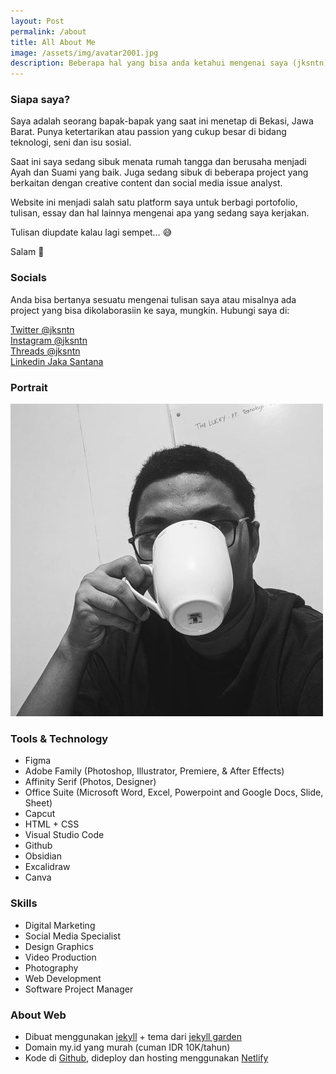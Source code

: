 ```yaml
---
layout: Post
permalink: /about
title: All About Me
image: /assets/img/avatar2001.jpg
description: Beberapa hal yang bisa anda ketahui mengenai saya (jksntn)
---
```


<div class="grid-33">
    <div class=".grid-1">
        <h3>Siapa saya?</h3>
        <p>Saya adalah seorang bapak-bapak yang saat ini menetap di Bekasi, Jawa Barat. Punya ketertarikan atau passion yang cukup besar di bidang teknologi, seni dan isu sosial.</p>
        <p>Saat ini saya sedang sibuk menata rumah tangga dan berusaha menjadi Ayah dan Suami yang baik. Juga sedang sibuk di beberapa project yang berkaitan dengan creative content dan social media issue analyst. </p>
        <p>Website ini menjadi salah satu platform saya untuk berbagi portofolio, tulisan, essay dan hal lainnya mengenai apa yang sedang saya kerjakan.</p>
        <p>Tulisan diupdate kalau lagi sempet… 😅</p>
        <p>Salam 🤘</p>
    </div>
    <div class=".grid-1">   
        <h3>Socials</h3>
        <p>Anda bisa bertanya sesuatu mengenai tulisan saya atau misalnya ada project yang bisa dikolaborasiin ke saya, mungkin. Hubungi saya di:</p>
        <p>
            <a href="https://twitter.com/jksntn/">Twitter @jksntn</a><br>
            <a href="https://www.instagram.com/jksntn/">Instagram @jksntn</a><br>
            <a href="https://www.threads.net/@jksntn/">Threads @jksntn</a><br>
            <a href="https://www.linkedin.com/in/jakasantana/">Linkedin Jaka Santana</a>
        </p>
    </div>
    <div class=".grid-1">
        <h3>Portrait</h3>
        <img src="/assets/img/avatar2001.jpg" />
    </div>
</div>

<div class="grid-33">
    <div class=".grid-1">
        <h3>Tools & Technology</h3>
        <ul>
        <li>Figma</li>
        <li>Adobe Family (Photoshop, Illustrator, Premiere, & After Effects)</li>
        <li>Affinity Serif (Photos, Designer)</li>
        <li>Office Suite (Microsoft Word, Excel, Powerpoint and Google Docs, Slide, Sheet)</li>
        <li>Capcut</li>
        <li>HTML + CSS</li>
        <li>Visual Studio Code</li>
        <li>Github</li>
        <li>Obsidian</li>
        <li>Excalidraw</li>
        <li>Canva</li>
        </ul>
    </div>
    <div class=".grid-1">   
        <h3>Skills</h3>
        <ul>
        <li>Digital Marketing</li>
        <li>Social Media Specialist</li>
        <li>Design Graphics</li>
        <li>Video Production</li>
        <li>Photography</li>
        <li>Web Development</li>
        <li>Software Project Manager</li>
        </ul>
    </div>
    <div class=".grid-1">
        <h3>About Web</h3>
        <ul>
        <li>Dibuat menggunakan <a href="https://jekyllrb.com/">jekyll</a> + tema dari <a href="https://github.com/Jekyll-Garden/jekyll-garden.github.io">jekyll garden</a></li>
        <li>Domain my.id yang murah (cuman IDR 10K/tahun)</li>
        <li>Kode di <a href="https://github.com/">Github</a>, dideploy dan hosting menggunakan <a href="https://www.netlify.com/">Netlify</a></li>
        </ul>
    </div>
</div>
        

